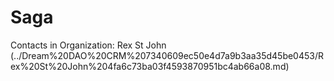 # Saga

Contacts in Organization: Rex St John  (../Dream%20DAO%20CRM%207340609ec50e4d7a9b3aa35d45be0453/Rex%20St%20John%204fa6c73ba03f4593870951bc4ab66a08.md)